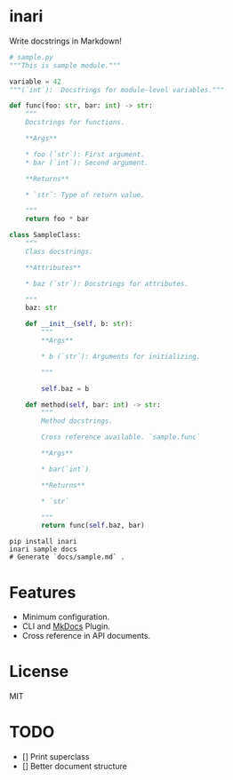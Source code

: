 # inari
Write docstrings in Markdown!

```python
# sample.py
"""This is sample module."""

variable = 42
"""(`int`):  Docstrings for module-level variables."""

def func(foo: str, bar: int) -> str:
    """
    Docstrings for functions.

    **Args**

    * foo (`str`): First argument.
    * bar (`int`): Second argument.

    **Returns**

    * `str`: Type of return value.

    """
    return foo * bar

class SampleClass:
    """
    Class docstrings.

    **Attributes**

    * baz (`str`): Docstrings for attributes.

    """
    baz: str

    def __init__(self, b: str):
        """
        **Args**

        * b (`str`): Arguments for initializing.

        """

        self.baz = b

    def method(self, bar: int) -> str:
        """
        Method docstrings.

        Cross reference available. `sample.func`

        **Args**

        * bar(`int`)

        **Returns**

        * `str`

        """
        return func(self.baz, bar)

```

```shell
pip install inari
inari sample docs
# Generate `docs/sample.md` .
```

# Features

* Minimum configuration.
* CLI and [MkDocs](https://www.mkdocs.org/) Plugin.
* Cross reference in API documents.


# License

MIT

# TODO
- [] Print superclass
- [] Better document structure
